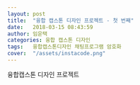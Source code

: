 ```yaml
---
layout: post
title:  "융합 캡스톤 디자인 프로젝트 - 첫 번째"
date:   2018-03-15 08:43:59
author: 임운택
categories: 융합 캡스톤 디자인
tags:	융합캡스톤디자인 채팅프로그램 암호화
cover:  "/assets/instacode.png"
---
```


융합캡스톤 디자인 프로젝트